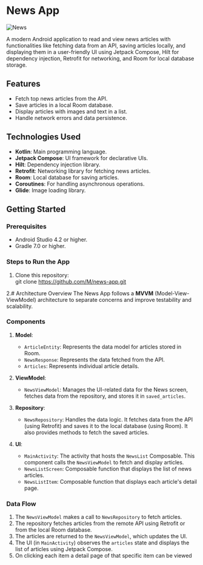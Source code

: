 # News App
![News](https://github.com/user-attachments/assets/8662606a-1bf4-4d86-84f4-bc8391750959)

A modern Android application to read and view news articles with functionalities like fetching data from an API, saving articles locally, 
and displaying them in a user-friendly UI using Jetpack Compose, Hilt for dependency injection, Retrofit for networking, and Room for local database storage.

## Features
- Fetch top news articles from the API.
- Save articles in a local Room database.
- Display articles with images and text in a list.
- Handle network errors and data persistence.

## Technologies Used
- **Kotlin**: Main programming language.
- **Jetpack Compose**: UI framework for declarative UIs.
- **Hilt**: Dependency injection library.
- **Retrofit**: Networking library for fetching news articles.
- **Room**: Local database for saving articles.
- **Coroutines**: For handling asynchronous operations.
- **Glide**: Image loading library.

## Getting Started

### Prerequisites
- Android Studio 4.2 or higher.
- Gradle 7.0 or higher.

### Steps to Run the App
1. Clone this repository:    
 git clone https://github.com/M/news-app.git


2.# Architecture Overview
The News App follows a **MVVM** (Model-View-ViewModel) architecture to separate concerns and improve testability and scalability.

### Components

1. **Model**: 
   - `ArticleEntity`: Represents the data model for articles stored in Room.
   - `NewsResponse`: Represents the data fetched from the API.
   - `Articles`: Represents individual article details.

2. **ViewModel**:
   - `NewsViewModel`: Manages the UI-related data for the News screen, fetches data from the repository, and stores it in `saved_articles`.

3. **Repository**:
   - `NewsRepository`: Handles the data logic. It fetches data from the API (using Retrofit) and saves it to the local database (using Room). It also provides methods to fetch the saved articles.

4. **UI**:
   - `MainActivity`: The activity that hosts the `NewsList` Composable. This component calls the `NewsViewModel` to fetch and display articles.
   - `NewsListScreen`: Composable function that displays the list of news articles.
   - `NewsListItem`: Composable function that displays each article's detail page.


### Data Flow

1. The `NewsViewModel` makes a call to `NewsRepository` to fetch articles.
2. The repository fetches articles from the remote API using Retrofit or from the local Room database.
3. The articles are returned to the `NewsViewModel`, which updates the UI.
4. The UI (in `MainActivity`) observes the `articles` state and displays the list of articles using Jetpack Compose.
5. On clicking each item a detail page of that specific item can be viewed


